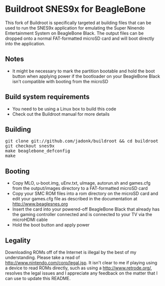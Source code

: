 Buildroot SNES9x for BeagleBone
===============================

This fork of Buildroot is specifically targeted at building files that can be used to run 
the SNES9x application for emulating the Super Ninendo Entertainment System on BeagleBone
Black. The output files can be dropped onto a normal FAT-formatted microSD card and will
boot directly into the application.


Notes
-----
* It might be necessary to mark the partition bootable and hold the boot button when
  applying power if the bootloader on your BeagleBone Black isn't compatible with booting
  from the microSD


Build system requirements
-------------------------
* You need to be using a Linux box to build this code
* Check out the Buildroot manual for more details


Building
--------
<pre>
git clone git://github.com/jadonk/buildroot && cd buildroot
git checkout snes9x
make beaglebone_defconfig
make
</pre>

Booting
-------
* Copy MLO, u-boot.img, uEnv.txt, uImage, autorun.sh and games.cfg from the output/images directory
  to a FAT-formatted microSD card
* Copy your SMC ROM files into a rom directory on the microSD card and edit your games.cfg file as
  described in the documentation at http://www.beaglesnes.org
* Insert the card into your powered-off BeagleBone Black that already has the gaming
  controller connected and is connected to your TV via the microHDMI cable
* Hold the boot button and apply power

Legality
--------
Downloading ROMs off of the Internet is illegal by the best of my understanding. Please take a read
of http://www.nintendo.com/corp/legal.jsp. It isn't clear to me if playing using a device to read
ROMs directly, such as using a http://www.retrode.org/, resolves the legal issues and I appreciate
any feedback on the matter that I can use to update this README.
